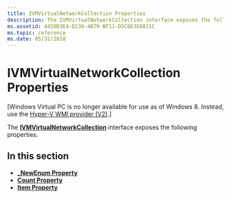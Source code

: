 ```yaml
---
title: IVMVirtualNetworkCollection Properties
description: The IVMVirtualNetworkCollection interface exposes the following properties.
ms.assetid: 4458D3E4-D239-4B79-BF11-D5C8E3E8815C
ms.topic: reference
ms.date: 05/31/2018
---
```


# IVMVirtualNetworkCollection Properties

\[Windows Virtual PC is no longer available for use as of Windows 8. Instead, use the [Hyper-V WMI provider (V2)](https://docs.microsoft.com/windows/desktop/HyperV_v2/windows-virtualization-portal).\]

The [**IVMVirtualNetworkCollection**](ivmvirtualnetworkcollection.md) interface exposes the following properties.

## In this section

-   [**\_NewEnum Property**](ivmvirtualnetworkcollection--newenum.md)
-   [**Count Property**](ivmvirtualnetworkcollection-count.md)
-   [**Item Property**](ivmvirtualnetworkcollection-item.md)

 

 




